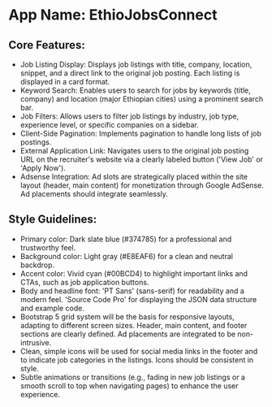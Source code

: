 # **App Name**: EthioJobsConnect

## Core Features:

- Job Listing Display: Displays job listings with title, company, location, snippet, and a direct link to the original job posting. Each listing is displayed in a card format.
- Keyword Search: Enables users to search for jobs by keywords (title, company) and location (major Ethiopian cities) using a prominent search bar.
- Job Filters: Allows users to filter job listings by industry, job type, experience level, or specific companies on a sidebar.
- Client-Side Pagination: Implements pagination to handle long lists of job postings.
- External Application Link: Navigates users to the original job posting URL on the recruiter's website via a clearly labeled button ('View Job' or 'Apply Now').
- Adsense Integration: Ad slots are strategically placed within the site layout (header, main content) for monetization through Google AdSense. Ad placements should integrate seamlessly.

## Style Guidelines:

- Primary color: Dark slate blue (#374785) for a professional and trustworthy feel.
- Background color: Light gray (#E8EAF6) for a clean and neutral backdrop.
- Accent color: Vivid cyan (#00BCD4) to highlight important links and CTAs, such as job application buttons.
- Body and headline font: 'PT Sans' (sans-serif) for readability and a modern feel. 'Source Code Pro' for displaying the JSON data structure and example code.
- Bootstrap 5 grid system will be the basis for responsive layouts, adapting to different screen sizes. Header, main content, and footer sections are clearly defined. Ad placements are integrated to be non-intrusive.
- Clean, simple icons will be used for social media links in the footer and to indicate job categories in the listings. Icons should be consistent in style.
- Subtle animations or transitions (e.g., fading in new job listings or a smooth scroll to top when navigating pages) to enhance the user experience.